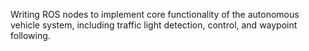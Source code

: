 Writing ROS nodes to implement core functionality of the autonomous vehicle system, including traffic light detection, control, and waypoint following.